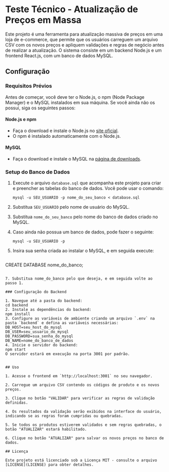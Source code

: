 # Teste Técnico - Atualização de Preços em Massa

Este projeto é uma ferramenta para atualização massiva de preços em uma loja de e-commerce, que permite que os usuários carreguem um arquivo CSV com os novos preços e apliquem validações e regras de negócio antes de realizar a atualização. O sistema consiste em um backend Node.js e um frontend React.js, com um banco de dados MySQL.

## Configuração

### Requisitos Prévios

Antes de começar, você deve ter o Node.js, o npm (Node Package Manager) e o MySQL instalados em sua máquina. Se você ainda não os possui, siga os seguintes passos:

#### Node.js e npm

- Faça o download e instale o Node.js no [site oficial](https://nodejs.org/).
- O npm é instalado automaticamente com o Node.js.

#### MySQL

- Faça o download e instale o MySQL na [página de downloads](https://dev.mysql.com/downloads/installer/).

### Setup do Banco de Dados

1. Execute o arquivo `database.sql` que acompanha este projeto para criar e preencher as tabelas do banco de dados. Você pode usar o comando:

   ```shell
   mysql -u SEU_USUARIO -p nome_do_seu_banco < database.sql
   
2. Substitua `SEU_USUARIO` pelo nome de usuário do MySQL.
3. Substitua `nome_do_seu_banco` pelo nome do banco de dados criado no MySQL.
4. Caso ainda não possua um banco de dados, pode fazer o seguinte:

   ```shell
   mysql -u SEU_USUARIO -p

5. Insira sua senha criada ao instalar o MySQL, e em seguida execute:

   ```sql
  CREATE DATABASE nome_do_banco;
   ```

7. Substitua nome_do_banco pelo que deseja, e em seguida volte ao passo 1.

### Configuração do Backend

1. Navegue até a pasta do backend:
 cd backend
2. Instale as dependências do backend:
   npm install
3. Configure as variáveis de ambiente criando um arquivo `.env` na pasta `backend` e defina as variáveis necessárias:
   DB_HOST=seu_host_do_mysql
   DB_USER=seu_usuario_do_mysql
   DB_PASSWORD=sua_senha_do_mysql
   DB_NAME=nome_do_banco_de_dados
4. Inicie o servidor do backend:
   npm start
   O servidor estará em execução na porta 3001 por padrão.


## Uso

1. Acesse o frontend em `http://localhost:3001` no seu navegador.

2. Carregue um arquivo CSV contendo os códigos de produto e os novos preços.

3. Clique no botão "VALIDAR" para verificar as regras de validação definidas.

4. Os resultados da validação serão exibidos na interface do usuário, indicando se as regras foram cumpridas ou quebradas.

5. Se todos os produtos estiverem validados e sem regras quebradas, o botão "ATUALIZAR" estará habilitado.

6. Clique no botão "ATUALIZAR" para salvar os novos preços no banco de dados.

## Licença

Este projeto está licenciado sob a Licença MIT - consulte o arquivo [LICENSE](LICENSE) para obter detalhes.
